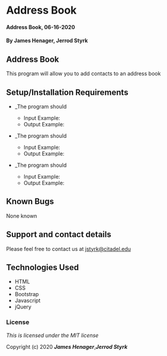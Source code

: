 # Address Book

#### Address Book, 06-16-2020

#### By **James Henager**, **Jerrod Styrk**

## Address Book

This program will allow you to add contacts to an address book

## Setup/Installation Requirements

* _The program should 
    - Input Example: 
    - Output Example: 

* _The program should 
    - Input Example: 
    - Output Example: 

* _The program should 
    - Input Example: 
    - Output Example: 

## Known Bugs

None known

## Support and contact details

Please feel free to contact us at <jstyrk@citadel.edu>

## Technologies Used

* HTML
* CSS
* Bootstrap
* Javascript
* jQuery

### License

*This is licensed under the MIT license*

Copyright (c) 2020 **_James Henager_**,**_Jerrod Styrk_**